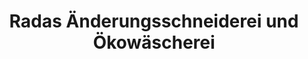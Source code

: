 ---
title: "Radas Änderungsschneiderei und Ökowäscherei"
url: /merzhausen/radas-aenderungsschneiderei-und-oekowaescherei/
shop: Wäscherei
---